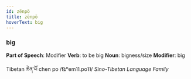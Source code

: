 ```yaml
---
id: zënpö
title: zënpö
hoverText: big
---
```


### big

**Part of Speech**: Modifier
**Verb**: to be big
**Noun**: bigness/size
**Modifier**: big

Tibetan ཆེན་པོ chen po /t͡ɕʰem˥˥.po˥˥/
*Sino-Tibetan Language Family*